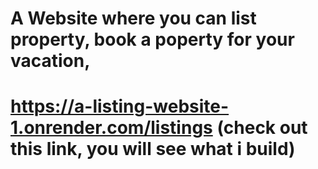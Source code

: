 # A Website where you can list property, book a poperty for your vacation,
# https://a-listing-website-1.onrender.com/listings (check out this link, you will see what i build)

